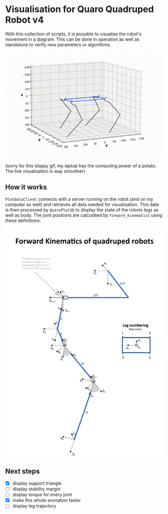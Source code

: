 # Visualisation for Quaro Quadruped Robot v4

With this collection of scripts, it is possible to visualise the robot's movement in a diagram. This can be done in operation as well as standalone to verify new parameters or algorithms.

![gif](https://github.com/ThomasSchnapka/quaro/blob/v4/Simulation/anim.gif)

(sorry for this sloppy gif, my laptop has the computing power of a potato. The live visualisation is way smoother)

## How it works

`PlotDataClient` connects with a server running on the robot (and on my computer as well) and retrieves all data needed for visualisation. 
This data is then processed by `QuaroPlot3D` to display the state of the robots legs as well as body. The joint positions are calculated by 
`forward_kinematics` using these definitions:

![definitions](https://github.com/ThomasSchnapka/quaro/blob/v4/Simulation/Quaro_Kinematics.png)

## Next steps
- [x] display support triangle
- [ ] display stability margin
- [ ] display torque for every joint
- [x] make this whole animation faster
- [ ] display leg trajectory
